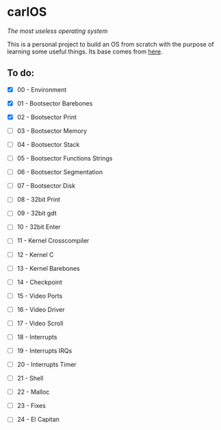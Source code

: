 # carlOS
_The most useless operating system_

This is a personal project to build an OS from scratch with the purpose of learning some useful things. Its base comes from [here](https://github.com/cfenollosa/os-tutorial).

## To do:
- [x] 00 - Environment
- [x] 01 - Bootsector Barebones
- [x] 02 - Bootsector Print
- [ ] 03 - Bootsector Memory
- [ ] 04 - Bootsector Stack
- [ ] 05 - Bootsector Functions Strings
- [ ] 06 - Bootsector Segmentation
- [ ] 07 - Bootsector Disk
- [ ] 08 - 32bit Print
- [ ] 09 - 32bit gdt
- [ ] 10 - 32bit Enter
- [ ] 11 - Kernel Crosscompiler
- [ ] 12 - Kernel C
- [ ] 13 - Kernel Barebones
- [ ] 14 - Checkpoint
- [ ] 15 - Video Ports
- [ ] 16 - Video Driver
- [ ] 17 - Video Scroll
- [ ] 18 - Interrupts
- [ ] 19 - Interrupts IRQs
- [ ] 20 - Interrupts Timer
- [ ] 21 - Shell
- [ ] 22 - Malloc
- [ ] 23 - Fixes
- [ ] 24 - El Capitan

